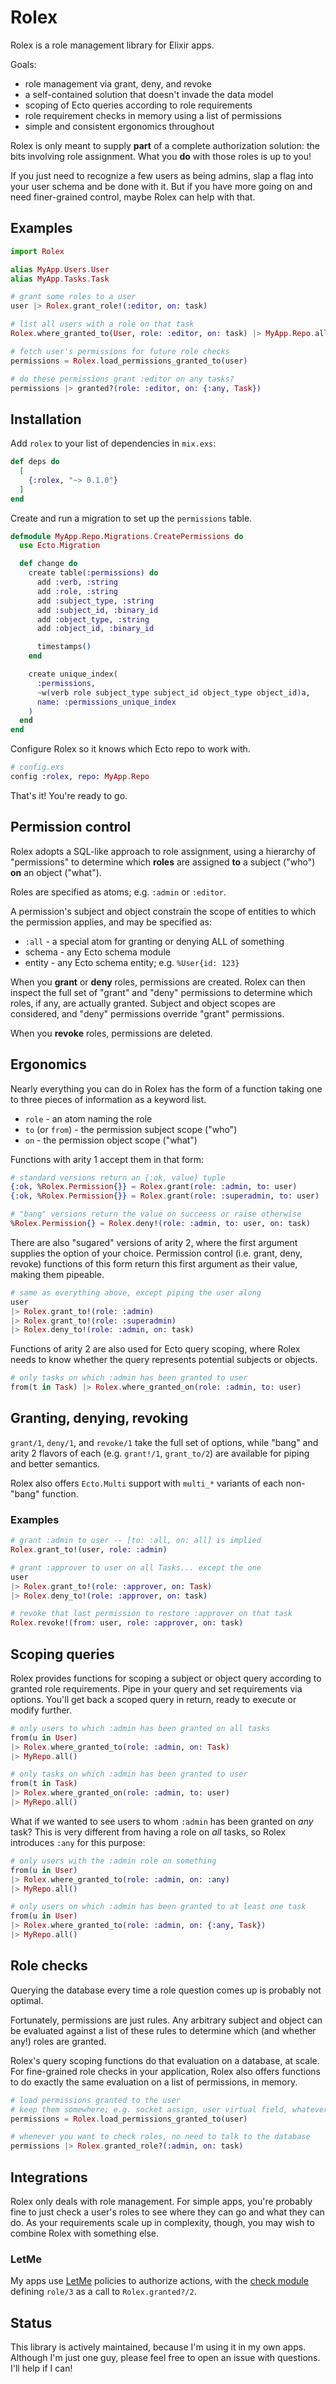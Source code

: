 # Rolex

Rolex is a role management library for Elixir apps.

Goals:

  * role management via grant, deny, and revoke
  * a self-contained solution that doesn't invade the data model
  * scoping of Ecto queries according to role requirements
  * role requirement checks in memory using a list of permissions
  * simple and consistent ergonomics throughout

Rolex is only meant to supply **part** of a complete authorization solution: the bits involving role assignment. What you **do** with those roles is up to you!

If you just need to recognize a few users as being admins, slap a flag into your user schema and be done with it. But if you have more going on and need finer-grained control, maybe Rolex can help with that.

## Examples

```elixir
import Rolex

alias MyApp.Users.User
alias MyApp.Tasks.Task

# grant some roles to a user
user |> Rolex.grant_role!(:editor, on: task)

# list all users with a role on that task
Rolex.where_granted_to(User, role: :editor, on: task) |> MyApp.Repo.all()

# fetch user's permissions for future role checks
permissions = Rolex.load_permissions_granted_to(user)

# do these permissions grant :editor on any tasks?
permissions |> granted?(role: :editor, on: {:any, Task})
```

## Installation

Add `rolex` to your list of dependencies in `mix.exs`:

```elixir
def deps do
  [
    {:rolex, "~> 0.1.0"}
  ]
end
```

Create and run a migration to set up the `permissions` table.

```elixir
defmodule MyApp.Repo.Migrations.CreatePermissions do
  use Ecto.Migration

  def change do
    create table(:permissions) do
      add :verb, :string
      add :role, :string
      add :subject_type, :string
      add :subject_id, :binary_id
      add :object_type, :string
      add :object_id, :binary_id

      timestamps()
    end

    create unique_index(
      :permissions,
      ~w(verb role subject_type subject_id object_type object_id)a,
      name: :permissions_unique_index
    )
  end
end
```

Configure Rolex so it knows which Ecto repo to work with.

```elixir
# config.exs
config :rolex, repo: MyApp.Repo
```

That's it! You're ready to go.

## Permission control

Rolex adopts a SQL-like approach to role assignment, using a hierarchy of "permissions" to determine which **roles** are assigned **to** a subject ("who") **on** an object ("what").

Roles are specified as atoms; e.g. `:admin` or `:editor`.

A permission's subject and object constrain the scope of entities to which the permission applies, and may be specified as:

  * `:all` - a special atom for granting or denying ALL of something
  * schema - any Ecto schema module
  * entity - any Ecto schema entity; e.g. `%User{id: 123}`

When you **grant** or **deny** roles, permissions are created. Rolex can then inspect the full set of "grant" and "deny" permissions to determine which roles, if any, are actually granted. Subject and object scopes are considered, and "deny" permissions override "grant" permissions.

When you **revoke** roles, permissions are deleted.

## Ergonomics

Nearly everything you can do in Rolex has the form of a function taking one to three pieces of information as a keyword list.

  * `role` - an atom naming the role
  * `to` (or `from`) - the permission subject scope ("who")
  * `on` - the permission object scope ("what")

Functions with arity 1 accept them in that form:

```elixir
# standard versions return an {:ok, value} tuple
{:ok, %Rolex.Permission{}} = Rolex.grant(role: :admin, to: user)
{:ok, %Rolex.Permission{}} = Rolex.grant(role: :superadmin, to: user)

# "bang" versions return the value on succeess or raise otherwise
%Rolex.Permission{} = Rolex.deny!(role: :admin, to: user, on: task)
```

There are also "sugared" versions of arity 2, where the first argument supplies the option of your choice. Permission control (i.e. grant, deny, revoke) functions of this form return this first argument as their value, making them pipeable.

```elixir
# same as everything above, except piping the user along
user
|> Rolex.grant_to!(role: :admin)
|> Rolex.grant_to!(role: :superadmin)
|> Rolex.deny_to!(role: :admin, on: task)
```

Functions of arity 2 are also used for Ecto query scoping, where Rolex needs to know whether the query represents potential subjects or objects.

```elixir
# only tasks on which :admin has been granted to user
from(t in Task) |> Rolex.where_granted_on(role: :admin, to: user)
```

## Granting, denying, revoking

`grant/1`, `deny/1`, and `revoke/1` take the full set of options, while "bang" and arity 2 flavors of each (e.g. `grant!/1`, `grant_to/2`) are available for piping and better semantics.

Rolex also offers `Ecto.Multi` support with `multi_*` variants of each non-"bang" function.

### Examples

```elixir
# grant :admin to user -- [to: :all, on: all] is implied
Rolex.grant_to!(user, role: :admin)

# grant :approver to user on all Tasks... except the one
user
|> Rolex.grant_to!(role: :approver, on: Task)
|> Rolex.deny_to!(role: :approver, on: task)

# revoke that last permission to restore :approver on that task
Rolex.revoke!(from: user, role: :approver, on: task)
```

## Scoping queries

Rolex provides functions for scoping a subject or object query according to granted role requirements. Pipe in your query and set requirements via options. You'll get back a scoped query in return, ready to execute or modify further.

```elixir
# only users to which :admin has been granted on all tasks
from(u in User)
|> Rolex.where_granted_to(role: :admin, on: Task)
|> MyRepo.all()

# only tasks on which :admin has been granted to user
from(t in Task)
|> Rolex.where_granted_on(role: :admin, to: user)
|> MyRepo.all()
```

What if we wanted to see users to whom `:admin` has been granted on *any* task? This is very different from having a role on *all* tasks, so Rolex introduces `:any` for this purpose:

```elixir
# only users with the :admin role on something
from(u in User)
|> Rolex.where_granted_to(role: :admin, on: :any)
|> MyRepo.all()

# only users on which :admin has been granted to at least one task
from(u in User)
|> Rolex.where_granted_to(role: :admin, on: {:any, Task})
|> MyRepo.all()
```

## Role checks

Querying the database every time a role question comes up is probably not optimal.

Fortunately, permissions are just rules. Any arbitrary subject and object can be evaluated against a list of these rules to determine which (and whether any!) roles are granted.

Rolex's query scoping functions do that evaluation on a database, at scale. For fine-grained role checks in your application, Rolex also offers functions to do exactly the same evaluation on a list of permissions, in memory.

```elixir
# load permissions granted to the user
# keep them somewhere; e.g. socket assign, user virtual field, whatever
permissions = Rolex.load_permissions_granted_to(user)

# whenever you want to check roles, no need to talk to the database
permissions |> Rolex.granted_role?(:admin, on: task)
```

## Integrations

Rolex only deals with role management. For simple apps, you're probably fine to just check a user's roles to see where they can go and what they can do. As your requirements scale up in complexity, though, you may wish to combine Rolex with something else.

### LetMe

My apps use [LetMe](https://github.com/woylie/let_me) policies to authorize actions, with the [check module](https://hexdocs.pm/let_me/readme.html#check-module) defining `role/3` as a call to `Rolex.granted?/2`.

## Status

This library is actively maintained, because I'm using it in my own apps. Although I'm just one guy, please feel free to open an issue with questions. I'll help if I can!
